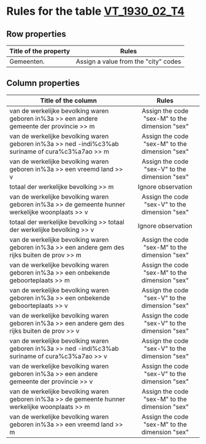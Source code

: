 # Rules for the table [VT_1930_02_T4](https://github.com/cgueret/DataDump/blob/master/xls-marked/VT_1930_02_T4_marked.xls?raw=true)
## Row properties
| Title of the property | Rules |
| --------------------- |:-----:|
| Gemeenten. | Assign a value from the "city" codes |
## Column properties
| Title of the column | Rules |
| --------------------- |:-----:|
| van de werkelijke bevolking waren geboren in%3a >> een andere gemeente der provincie >> m | Assign the code "sex-M" to the dimension "sex" |
| van de werkelijke bevolking waren geboren in%3a >> ned -indi%c3%ab suriname of cura%c3%a7ao >> m | Assign the code "sex-M" to the dimension "sex" |
| van de werkelijke bevolking waren geboren in%3a >> een vreemd land >> v | Assign the code "sex-V" to the dimension "sex" |
| totaal der werkelijke bevolking >> m | Ignore observation |
| van de werkelijke bevolking waren geboren in%3a >> de gemeente hunner werkelijke woonplaats >> v | Assign the code "sex-V" to the dimension "sex" |
| totaal der werkelijke bevolking >> totaal der werkelijke bevolking >> v | Ignore observation |
| van de werkelijke bevolking waren geboren in%3a >> een andere gem des rijks buiten de prov >> m | Assign the code "sex-M" to the dimension "sex" |
| van de werkelijke bevolking waren geboren in%3a >> een onbekende geboorteplaats >> m | Assign the code "sex-M" to the dimension "sex" |
| van de werkelijke bevolking waren geboren in%3a >> een onbekende geboorteplaats >> v | Assign the code "sex-V" to the dimension "sex" |
| van de werkelijke bevolking waren geboren in%3a >> een andere gem des rijks buiten de prov >> v | Assign the code "sex-V" to the dimension "sex" |
| van de werkelijke bevolking waren geboren in%3a >> ned -indi%c3%ab suriname of cura%c3%a7ao >> v | Assign the code "sex-V" to the dimension "sex" |
| van de werkelijke bevolking waren geboren in%3a >> een andere gemeente der provincie >> v | Assign the code "sex-V" to the dimension "sex" |
| van de werkelijke bevolking waren geboren in%3a >> de gemeente hunner werkelijke woonplaats >> m | Assign the code "sex-M" to the dimension "sex" |
| van de werkelijke bevolking waren geboren in%3a >> een vreemd land >> m | Assign the code "sex-M" to the dimension "sex" |
